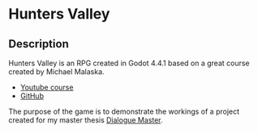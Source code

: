 # Hunters Valley
## Description
Hunters Valley is an RPG created in Godot 4.4.1 based on a great course created by Michael Malaska.
* [Youtube course](https://youtube.com/playlist?list=PLfcCiyd_V9GH8M9xd_QKlyU8jryGcy3Xa&si=QuwbwQcV7vxH47hW)
* [GitHub](https://github.com/michaelmalaska/aarpg-tutorial)

The purpose of the game is to demonstrate the workings of a project created for my master thesis [Dialogue Master](https://github.com/Drockk/DialogueMaster).
